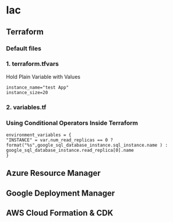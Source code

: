 # Iac

## Terraform

### Default files

### 1. terraform.tfvars

Hold Plain Variable with Values

```text
instance_name="test App"
instance_size=20
```

### 2. variables.tf

### Using Conditional Operators Inside Terraform

```text
environment_variables = {
"INSTANCE" = var.num_read_replicas == 0 ? format("%s",google_sql_database_instance.sql_instance.name ) : google_sql_database_instance.read_replica[0].name
}
```

## Azure Resource Manager

## Google Deployment Manager

## AWS Cloud Formation & CDK

